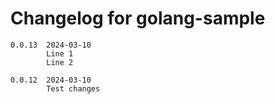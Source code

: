 # Changelog for golang-sample

```
0.0.13  2024-03-10
        Line 1
        Line 2

0.0.12  2024-03-10
        Test changes
```
